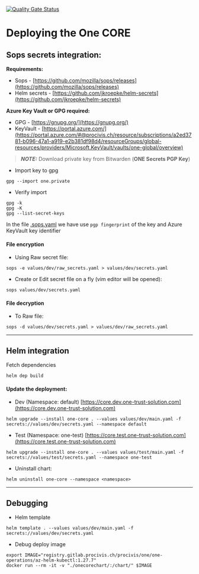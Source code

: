 [![Quality Gate Status](https://sonarqube.dev.one-trust-solution.com/api/project_badges/measure?project=procivis_one_one-core_AYkHTYbt1WzC4GkDJJ75&metric=alert_status&token=sqb_d3d9dfb52da864937b6d90e597437bd70a1eba30)](https://sonarqube.dev.one-trust-solution.com/dashboard?id=procivis_one_one-core_AYkHTYbt1WzC4GkDJJ75)

# Deploying the One CORE

## Sops secrets integration:

**Requirements:**
* Sops - [https://github.com/mozilla/sops/releases](https://github.com/mozilla/sops/releases)
* Helm secrets - [https://github.com/jkroepke/helm-secrets](https://github.com/jkroepke/helm-secrets)

**Azure Key Vault or GPG required:**
* GPG - [https://gnupg.org/](https://gnupg.org/)
* KeyVault - [https://portal.azure.com/](https://portal.azure.com/#@procivis.ch/resource/subscriptions/a2ed3781-b096-47a1-a919-e2b381df98d4/resourceGroups/global-resources/providers/Microsoft.KeyVault/vaults/one-global/overview)


> **_NOTE:_**  Download private key from Bitwarden (**ONE Secrets PGP Key**)


* Import key to gpg
```shell
gpg --import one.private
```

* Verify import
```shell
gpg -k
gpg -K
gpg --list-secret-keys
```

In the file [.sops.yaml](.sops.yaml) we have use `pgp fingerprint` of the key and Azure KeyVault key identifier

#### File encryption

* Using Raw secret file:
```shell
sops -e values/dev/raw_secrets.yaml > values/dev/secrets.yaml
```

* Create or Edit secret file on a fly (vim editor will be opened):
```shell
sops values/dev/secrets.yaml
```

#### File decryption

* To Raw file:
```shell
sops -d values/dev/secrets.yaml > values/dev/raw_secrets.yaml
```

---

## Helm integration

Fetch dependencies 
```shell
helm dep build
```

#### Update the deployment:

* Dev (Namespace: default) [https://core.dev.one-trust-solution.com](https://core.dev.one-trust-solution.com)
```shell
helm upgrade --install one-core . --values values/dev/main.yaml -f secrets://values/dev/secrets.yaml --namespace default
```

* Test (Namespace: one-test) [https://core.test.one-trust-solution.com](https://core.test.one-trust-solution.com)
```shell
helm upgrade --install one-core . --values values/test/main.yaml -f secrets://values/test/secrets.yaml --namespace one-test
```


* Uninstall chart:
```shell
helm uninstall one-core --namespace <namespace>
```

---

## Debugging

* Helm template
```shell
helm template . --values values/dev/main.yaml -f secrets://values/dev/secrets.yaml
```

* Debug deploy image
```shell
export IMAGE="registry.gitlab.procivis.ch/procivis/one/one-operations/az-helm-kubectl:1.27.7"
docker run --rm -it -v "./onecorechart/:/chart/" $IMAGE
```
